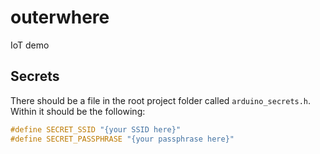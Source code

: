 # outerwhere

IoT demo

## Secrets

There should be a file in the root project folder called `arduino_secrets.h`. Within it should be the following:

```C++
#define SECRET_SSID "{your SSID here}"
#define SECRET_PASSPHRASE "{your passphrase here}"

```
